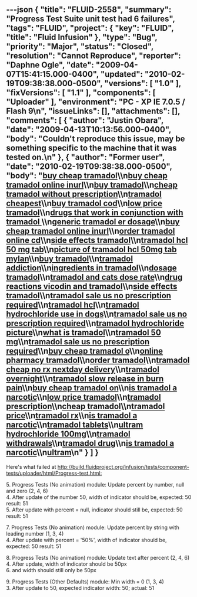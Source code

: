 ---json
{
  "title": "FLUID-2558",
  "summary": "Progress Test Suite unit test had 6 failures",
  "tags": "FLUID",
  "project": {
    "key": "FLUID",
    "title": "Fluid Infusion"
  },
  "type": "Bug",
  "priority": "Major",
  "status": "Closed",
  "resolution": "Cannot Reproduce",
  "reporter": "Daphne Ogle",
  "date": "2009-04-07T15:41:15.000-0400",
  "updated": "2010-02-19T09:38:38.000-0500",
  "versions": [
    "1.0"
  ],
  "fixVersions": [
    "1.1"
  ],
  "components": [
    "Uploader"
  ],
  "environment": "PC - XP IE 7.0.5 / Flash 9\n",
  "issueLinks": [],
  "attachments": [],
  "comments": [
    {
      "author": "Justin Obara",
      "date": "2009-04-13T10:13:56.000-0400",
      "body": "Couldn't reproduce this issue, may be something specific to the machine that it was tested on.\n"
    },
    {
      "author": "Former user",
      "date": "2010-02-19T09:38:38.000-0500",
      "body": "[buy cheap tramadol](http://thoughtmesh.net/meshes.php?group=33)\\\n[buy cheap tramadol online inurl](http://thoughtmesh.net/meshes.php?group=34)\\\n[buy tramadol](http://thoughtmesh.net/meshes.php?group=35)\\\n[cheap tramadol without prescription](http://thoughtmesh.net/meshes.php?group=36)\\\n[tramadol cheapest](http://thoughtmesh.net/meshes.php?group=37)\\\n[buy tramadol cod](http://thoughtmesh.net/meshes.php?group=38)\\\n[low price tramadol](http://thoughtmesh.net/meshes.php?group=39)\\\n[drugs that work in conjunction with tramadol ](http://thoughtmesh.net/meshes.php?group=40)\\\n[generic tramadol er dosage](http://thoughtmesh.net/meshes.php?group=41)\\\n[buy cheap tramadol online inurl](http://thoughtmesh.net/meshes.php?group=42)\\\n[order tramadol online cd](http://thoughtmesh.net/meshes.php?group=43)\\\n[side effects tramadol](http://thoughtmesh.net/meshes.php?group=44)\\\n[tramadol hcl 50 mg tab](http://thoughtmesh.net/meshes.php?group=45)\\\n[picture of tramadol hcl 50mg tab mylan](http://thoughtmesh.net/meshes.php?group=46)\\\n[buy tramadol](http://thoughtmesh.net/meshes.php?group=47)\\\n[tramadol addiction](http://thoughtmesh.net/meshes.php?group=48)\\\n[ingredients in tramadol](http://thoughtmesh.net/meshes.php?group=49)\\\n[dosage tramadol](http://thoughtmesh.net/meshes.php?group=50)\\\n[tramadol and cats dose rate](http://thoughtmesh.net/meshes.php?group=51)\\\n[drug reactions vicodin and tramadol](http://thoughtmesh.net/meshes.php?group=52)\\\n[side effects tramadol](http://thoughtmesh.net/meshes.php?group=53)\\\n[tramadol sale us no prescription required](http://thoughtmesh.net/meshes.php?group=54)\\\n[tramadol hcl](http://thoughtmesh.net/meshes.php?group=55)\\\n[tramadol hydrochloride use in dogs](http://thoughtmesh.net/meshes.php?group=56)\\\n[tramadol sale us no prescription required](http://thoughtmesh.net/meshes.php?group=57)\\\n[tramadol hydrochloride picture](http://thoughtmesh.net/meshes.php?group=58)\\\n[what is tramadol](http://thoughtmesh.net/meshes.php?group=59)\\\n[tramadol 50 mg](http://thoughtmesh.net/meshes.php?group=60)\\\n[tramadol sale us no prescription required](http://thoughtmesh.net/meshes.php?group=61)\\\n[buy cheap tramadol o](http://thoughtmesh.net/meshes.php?group=62)\\\n[online pharmacy tramadol](http://thoughtmesh.net/meshes.php?group=63)\\\n[order tramadol](http://thoughtmesh.net/meshes.php?group=64)\\\n[tramadol cheap no rx nextday delivery](http://thoughtmesh.net/meshes.php?group=65)\\\n[tramadol overnight](http://thoughtmesh.net/meshes.php?group=66)\\\n[tramadol slow release in burn pain](http://thoughtmesh.net/meshes.php?group=67)\\\n[buy cheap tramadol on](http://thoughtmesh.net/meshes.php?group=68)\\\n[is tramadol a narcotic](http://thoughtmesh.net/meshes.php?group=69)\\\n[low price tramadol](http://thoughtmesh.net/meshes.php?group=70)\\\n[tramadol prescription](http://thoughtmesh.net/meshes.php?group=71)\\\n[cheap tramadol](http://thoughtmesh.net/meshes.php?group=72)\\\n[tramadol price](http://thoughtmesh.net/meshes.php?group=73)\\\n[tramadol rx](http://thoughtmesh.net/meshes.php?group=74)\\\n[is tramadol a narcotic](http://thoughtmesh.net/meshes.php?group=75)\\\n[tramadol tablets](http://thoughtmesh.net/meshes.php?group=76)\\\n[ultram hydrochloride 100mg](http://thoughtmesh.net/meshes.php?group=77)\\\n[tramadol withdrawals](http://thoughtmesh.net/meshes.php?group=78)\\\n[tramadol drug](http://thoughtmesh.net/meshes.php?group=79)\\\n[is tramadol a narcotic](http://thoughtmesh.net/meshes.php?group=80)\\\n[ultram](http://thoughtmesh.net/meshes.php?group=81)\n"
    }
  ]
}
---
Here's what failed at <http://build.fluidproject.org/infusion/tests/component-tests/uploader/html/Progress-test.html:>

5\. Progress Tests (No animation) module: Update percent by number, null and zero (2, 4, 6)\
4\. After update of the number 50, width of indicator should be, expected: 50 result: 51\
5\. After update with percent = null, indicator should still be, expected: 50 result: 51

7\. Progress Tests (No animation) module: Update percent by string with leading number (1, 3, 4)\
4\. After update with percent = '50%', width of indicator should be, expected: 50 result: 51

8\. Progress Tests (No animation) module: Update text after percent (2, 4, 6)\
4\. After update, width of indicator should be 50px\
6\. and width should still only be 50px

9\. Progress Tests (Other Defaults) module: Min width = 0 (1, 3, 4)\
3\. After update to 50, expected indicator width: 50; actual: 51

        